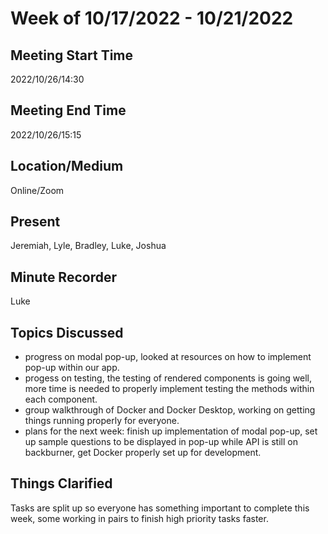 # Week of 10/17/2022 - 10/21/2022

## Meeting Start Time

2022/10/26/14:30

## Meeting End Time

2022/10/26/15:15

## Location/Medium

Online/Zoom

## Present

Jeremiah, Lyle, Bradley, Luke, Joshua

## Minute Recorder

Luke

## Topics Discussed
- progress on modal pop-up, looked at resources on how to implement pop-up within our app.
- progess on testing, the testing of rendered components is going well, more time is needed to properly 
  implement testing the methods within each component.
- group walkthrough of Docker and Docker Desktop, working on getting things running properly for 
  everyone.
- plans for the next week: finish up implementation of modal pop-up, set up sample questions to be 
  displayed in pop-up while API is still on backburner, get Docker properly set up for development.

## Things Clarified
Tasks are split up so everyone has something important to complete this week, some working in pairs to finish high priority tasks faster.